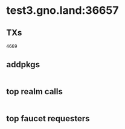 # test3.gno.land:36657

## TXs
```
4669
```

## addpkgs
```
```

## top realm calls
```
```

## top faucet requesters
```
```

